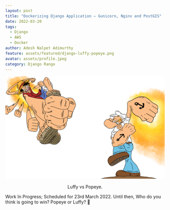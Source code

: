 ```yaml
---
layout: post
title: "Dockerizing Django Application — Gunicorn, Nginx and PostGIS"
date: 2022-03-20
tags:
  - Django
  - AWS
  - Docker
author: Adesh Nalpet Adimurthy
feature: assets/featured/django-luffy-popeye.png
avatar: assets/profile.jpeg
category: Django Rango
---
```


<img src="./assets/featured/django-luffy-popeye.png" /> 
<p style="text-align: center;">Luffy vs Popeye.</p>


Work In Progress; Scheduled for 23rd March 2022. 
Until then, Who do you think is going to win? Popeye or Luffy? 🤔